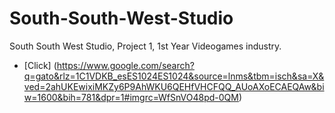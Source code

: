 # South-South-West-Studio
South South West Studio, Project 1, 1st Year Videogames industry.

* [Click] (https://www.google.com/search?q=gato&rlz=1C1VDKB_esES1024ES1024&source=lnms&tbm=isch&sa=X&ved=2ahUKEwixiMKZy6P9AhWKU6QEHfVHCFQQ_AUoAXoECAEQAw&biw=1600&bih=781&dpr=1#imgrc=WfSnVO48pd-0QM)
